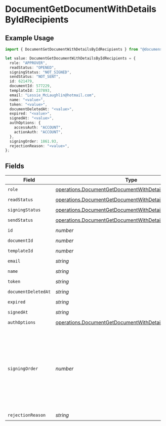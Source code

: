 # DocumentGetDocumentWithDetailsByIdRecipients

## Example Usage

```typescript
import { DocumentGetDocumentWithDetailsByIdRecipients } from "@documenso/sdk-typescript/models/operations";

let value: DocumentGetDocumentWithDetailsByIdRecipients = {
  role: "APPROVER",
  readStatus: "OPENED",
  signingStatus: "NOT_SIGNED",
  sendStatus: "NOT_SENT",
  id: 621479,
  documentId: 577229,
  templateId: 237893,
  email: "Lessie_McLaughlin@hotmail.com",
  name: "<value>",
  token: "<value>",
  documentDeletedAt: "<value>",
  expired: "<value>",
  signedAt: "<value>",
  authOptions: {
    accessAuth: "ACCOUNT",
    actionAuth: "ACCOUNT",
  },
  signingOrder: 1861.93,
  rejectionReason: "<value>",
};
```

## Fields

| Field                                                                                                                                    | Type                                                                                                                                     | Required                                                                                                                                 | Description                                                                                                                              |
| ---------------------------------------------------------------------------------------------------------------------------------------- | ---------------------------------------------------------------------------------------------------------------------------------------- | ---------------------------------------------------------------------------------------------------------------------------------------- | ---------------------------------------------------------------------------------------------------------------------------------------- |
| `role`                                                                                                                                   | [operations.DocumentGetDocumentWithDetailsByIdRole](../../models/operations/documentgetdocumentwithdetailsbyidrole.md)                   | :heavy_check_mark:                                                                                                                       | N/A                                                                                                                                      |
| `readStatus`                                                                                                                             | [operations.DocumentGetDocumentWithDetailsByIdReadStatus](../../models/operations/documentgetdocumentwithdetailsbyidreadstatus.md)       | :heavy_check_mark:                                                                                                                       | N/A                                                                                                                                      |
| `signingStatus`                                                                                                                          | [operations.DocumentGetDocumentWithDetailsByIdSigningStatus](../../models/operations/documentgetdocumentwithdetailsbyidsigningstatus.md) | :heavy_check_mark:                                                                                                                       | N/A                                                                                                                                      |
| `sendStatus`                                                                                                                             | [operations.DocumentGetDocumentWithDetailsByIdSendStatus](../../models/operations/documentgetdocumentwithdetailsbyidsendstatus.md)       | :heavy_check_mark:                                                                                                                       | N/A                                                                                                                                      |
| `id`                                                                                                                                     | *number*                                                                                                                                 | :heavy_check_mark:                                                                                                                       | N/A                                                                                                                                      |
| `documentId`                                                                                                                             | *number*                                                                                                                                 | :heavy_check_mark:                                                                                                                       | N/A                                                                                                                                      |
| `templateId`                                                                                                                             | *number*                                                                                                                                 | :heavy_check_mark:                                                                                                                       | N/A                                                                                                                                      |
| `email`                                                                                                                                  | *string*                                                                                                                                 | :heavy_check_mark:                                                                                                                       | N/A                                                                                                                                      |
| `name`                                                                                                                                   | *string*                                                                                                                                 | :heavy_check_mark:                                                                                                                       | N/A                                                                                                                                      |
| `token`                                                                                                                                  | *string*                                                                                                                                 | :heavy_check_mark:                                                                                                                       | N/A                                                                                                                                      |
| `documentDeletedAt`                                                                                                                      | *string*                                                                                                                                 | :heavy_check_mark:                                                                                                                       | N/A                                                                                                                                      |
| `expired`                                                                                                                                | *string*                                                                                                                                 | :heavy_check_mark:                                                                                                                       | N/A                                                                                                                                      |
| `signedAt`                                                                                                                               | *string*                                                                                                                                 | :heavy_check_mark:                                                                                                                       | N/A                                                                                                                                      |
| `authOptions`                                                                                                                            | [operations.DocumentGetDocumentWithDetailsByIdAuthOptions](../../models/operations/documentgetdocumentwithdetailsbyidauthoptions.md)     | :heavy_check_mark:                                                                                                                       | N/A                                                                                                                                      |
| `signingOrder`                                                                                                                           | *number*                                                                                                                                 | :heavy_check_mark:                                                                                                                       | The order in which the recipient should sign the document. Only works if the document is set to sequential signing.                      |
| `rejectionReason`                                                                                                                        | *string*                                                                                                                                 | :heavy_check_mark:                                                                                                                       | N/A                                                                                                                                      |
